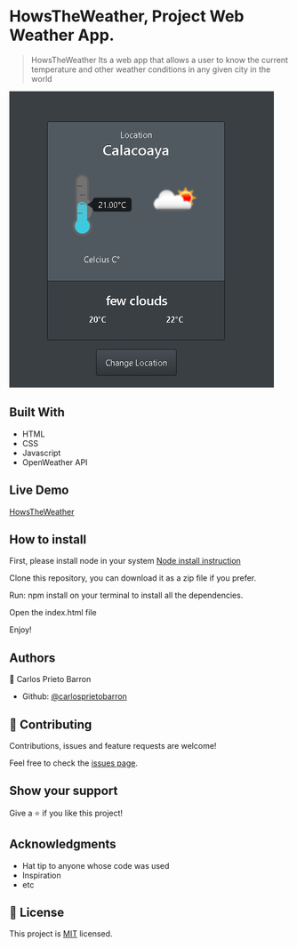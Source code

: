 # HowsTheWeather, Project Web Weather App.

> HowsTheWeather Its a web app that allows a user to know the current temperature and other weather conditions in any given city in the world

![screenshot](./screenshot.png)

## Built With

- HTML
- CSS
- Javascript
- OpenWeather API

## Live Demo

[HowsTheWeather](https://rawcdn.githack.com/carlosprietobarron/howstheweather/3eb290f2f3804a01a560040896a774b41795e8cd/index.html)

## How to install

First, please install node in your system [Node install instruction](https://nodejs.org/en/download/package-manager/)

Clone this repository, you can download it as a zip file if you prefer.

Run:  npm install on your terminal to install all the dependencies.

Open the index.html file

Enjoy!

## Authors

👤 Carlos Prieto Barron

- Github: [@carlosprietobarron](https://github.com/carlosprietobarron)

## 🤝 Contributing

Contributions, issues and feature requests are welcome!

Feel free to check the [issues page](issues/).

## Show your support

Give a ⭐️ if you like this project!

## Acknowledgments

- Hat tip to anyone whose code was used
- Inspiration
- etc

## 📝 License

This project is [MIT](lic.url) licensed.

